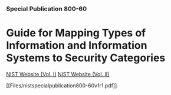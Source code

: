 ### Special Publication 800-60

# Guide for Mapping Types of Information and Information Systems to Security Categories 

[NIST Website (Vol. I)](https://csrc.nist.gov/publications/detail/sp/800-60/vol-1-rev-1/final)
[NIST Website (Vol. II)](https://csrc.nist.gov/publications/detail/sp/800-60/vol-2-rev-1/final)

[[Files/nistspecialpublication800-60v1r1.pdf]]
